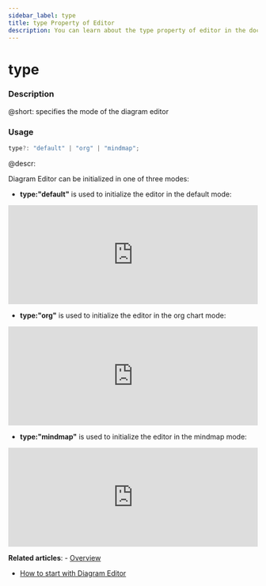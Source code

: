 ```yaml
---
sidebar_label: type
title: type Property of Editor
description: You can learn about the type property of editor in the documentation of the DHTMLX JavaScript Diagram library. Browse developer guides and API reference, try out code examples and live demos, and download a free 30-day evaluation version of DHTMLX Diagram.
---
```


# type

### Description

@short: specifies the mode of the diagram editor

### Usage

~~~js
type?: "default" | "org" | "mindmap";
~~~

@descr:

Diagram Editor can be initialized in one of three modes:

- **type:"default"** is used to initialize the editor in the default mode:

<iframe src="https://snippet.dhtmlx.com/xshe9ut7?mode=js" frameborder="0" class="snippet_iframe" width="100%" height="200"></iframe>

- **type:"org"** is used to initialize the editor in the org chart mode:

<iframe src="https://snippet.dhtmlx.com/og4qm3ja?mode=js" frameborder="0" class="snippet_iframe" width="100%" height="200"></iframe>

- **type:"mindmap"** is used to initialize the editor in the mindmap mode:

<iframe src="https://snippet.dhtmlx.com/lo1vm0e8?mode=js" frameborder="0" class="snippet_iframe" width="100%" height="200"></iframe>


**Related articles**:  - [Overview](../../../)
- [How to start with Diagram Editor](../../../guides/diagram_editor/initialization/)